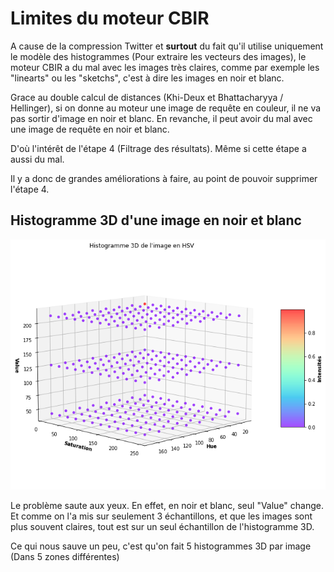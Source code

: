 # Limites du moteur CBIR

A cause de la compression Twitter et **surtout** du fait qu'il utilise uniquement le modèle des histogrammes (Pour extraire les vecteurs des images), le moteur CBIR a du mal avec les images très claires, comme par exemple les "linearts" ou les "sketchs", c'est à dire les images en noir et blanc.

Grace au double calcul de distances (Khi-Deux et Bhattacharyya / Hellinger), si on donne au moteur une image de requête en couleur, il ne va pas sortir d'image en noir et blanc. En revanche, il peut avoir du mal avec une image de requête en noir et blanc.

D'où l'intérêt de l'étape 4 (Filtrage des résultats). Même si cette étape a aussi du mal.

Il y a donc de grandes améliorations à faire, au point de pouvoir supprimer l'étape 4.

## Histogramme 3D d'une image en noir et blanc

![Histogramme 3D d'une image en noir et blanc](Histogramme_image_en_noir_et_blanc.png)

Le problème saute aux yeux. En effet, en noir et blanc, seul "Value" change. Et comme on l'a mis sur seulement 3 échantillons, et que les images sont plus souvent claires, tout est sur un seul échantillon de l'histogramme 3D.

Ce qui nous sauve un peu, c'est qu'on fait 5 histogrammes 3D par image (Dans 5 zones différentes)
